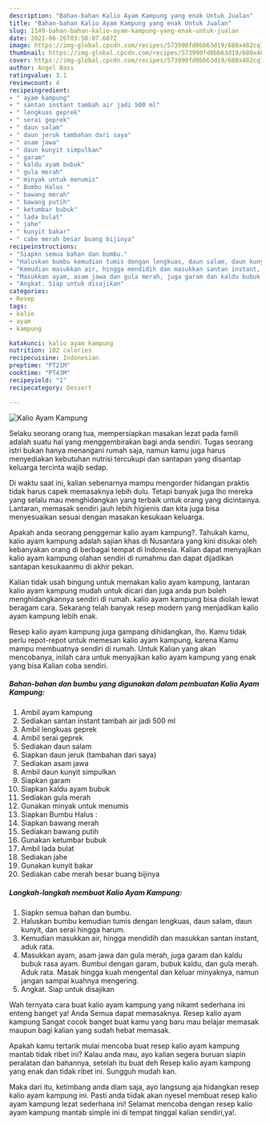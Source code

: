 ```yaml
---
description: "Bahan-bahan Kalio Ayam Kampung yang enak Untuk Jualan"
title: "Bahan-bahan Kalio Ayam Kampung yang enak Untuk Jualan"
slug: 1149-bahan-bahan-kalio-ayam-kampung-yang-enak-untuk-jualan
date: 2021-06-26T03:50:07.607Z
image: https://img-global.cpcdn.com/recipes/573990fd0bb63d19/680x482cq70/kalio-ayam-kampung-foto-resep-utama.jpg
thumbnail: https://img-global.cpcdn.com/recipes/573990fd0bb63d19/680x482cq70/kalio-ayam-kampung-foto-resep-utama.jpg
cover: https://img-global.cpcdn.com/recipes/573990fd0bb63d19/680x482cq70/kalio-ayam-kampung-foto-resep-utama.jpg
author: Angel Bass
ratingvalue: 3.1
reviewcount: 4
recipeingredient:
- " ayam kampung"
- " santan instant tambah air jadi 500 ml"
- " lengkuas geprek"
- " serai geprek"
- " daun salam"
- " daun jeruk tambahan dari saya"
- " asam jawa"
- " daun kunyit simpulkan"
- " garam"
- " kaldu ayam bubuk"
- " gula merah"
- " minyak untuk menumis"
- " Bumbu Halus "
- " bawang merah"
- " bawang putih"
- " ketumbar bubuk"
- " lada bulat"
- " jahe"
- " kunyit bakar"
- " cabe merah besar buang bijinya"
recipeinstructions:
- "Siapkn semua bahan dan bumbu."
- "Haluskan bumbu kemudian tumis dengan lengkuas, daun salam, daun kunyit, dan serai hingga harum."
- "Kemudian masukkan air, hingga mendidih dan masukkan santan instant, aduk rata."
- "Masukkan ayam, asam jawa dan gula merah, juga garam dan kaldu bubuk rasa ayam. Bumbui dengan garam, bubuk kaldu, dan gula merah. Aduk rata. Masak hingga kuah mengental dan keluar minyaknya, namun jangan sampai kuahnya mengering."
- "Angkat. Siap untuk disajikan"
categories:
- Resep
tags:
- kalio
- ayam
- kampung

katakunci: kalio ayam kampung 
nutrition: 102 calories
recipecuisine: Indonesian
preptime: "PT21M"
cooktime: "PT43M"
recipeyield: "1"
recipecategory: Dessert

---
```



![Kalio Ayam Kampung](https://img-global.cpcdn.com/recipes/573990fd0bb63d19/680x482cq70/kalio-ayam-kampung-foto-resep-utama.jpg)

Selaku seorang orang tua, mempersiapkan masakan lezat pada famili adalah suatu hal yang menggembirakan bagi anda sendiri. Tugas seorang istri bukan hanya menangani rumah saja, namun kamu juga harus menyediakan kebutuhan nutrisi tercukupi dan santapan yang disantap keluarga tercinta wajib sedap.

Di waktu  saat ini, kalian sebenarnya mampu mengorder hidangan praktis tidak harus capek memasaknya lebih dulu. Tetapi banyak juga lho mereka yang selalu mau menghidangkan yang terbaik untuk orang yang dicintainya. Lantaran, memasak sendiri jauh lebih higienis dan kita juga bisa menyesuaikan sesuai dengan masakan kesukaan keluarga. 



Apakah anda seorang penggemar kalio ayam kampung?. Tahukah kamu, kalio ayam kampung adalah sajian khas di Nusantara yang kini disukai oleh kebanyakan orang di berbagai tempat di Indonesia. Kalian dapat menyajikan kalio ayam kampung olahan sendiri di rumahmu dan dapat dijadikan santapan kesukaanmu di akhir pekan.

Kalian tidak usah bingung untuk memakan kalio ayam kampung, lantaran kalio ayam kampung mudah untuk dicari dan juga anda pun boleh menghidangkannya sendiri di rumah. kalio ayam kampung bisa diolah lewat beragam cara. Sekarang telah banyak resep modern yang menjadikan kalio ayam kampung lebih enak.

Resep kalio ayam kampung juga gampang dihidangkan, lho. Kamu tidak perlu repot-repot untuk memesan kalio ayam kampung, karena Kamu mampu membuatnya sendiri di rumah. Untuk Kalian yang akan mencobanya, inilah cara untuk menyajikan kalio ayam kampung yang enak yang bisa Kalian coba sendiri.

<!--inarticleads1-->

##### Bahan-bahan dan bumbu yang digunakan dalam pembuatan Kalio Ayam Kampung:

1. Ambil  ayam kampung
1. Sediakan  santan instant tambah air jadi 500 ml
1. Ambil  lengkuas geprek
1. Ambil  serai geprek
1. Sediakan  daun salam
1. Siapkan  daun jeruk (tambahan dari saya)
1. Sediakan  asam jawa
1. Ambil  daun kunyit simpulkan
1. Siapkan  garam
1. Siapkan  kaldu ayam bubuk
1. Sediakan  gula merah
1. Gunakan  minyak untuk menumis
1. Siapkan  Bumbu Halus :
1. Siapkan  bawang merah
1. Sediakan  bawang putih
1. Gunakan  ketumbar bubuk
1. Ambil  lada bulat
1. Sediakan  jahe
1. Gunakan  kunyit bakar
1. Sediakan  cabe merah besar buang bijinya




<!--inarticleads2-->

##### Langkah-langkah membuat Kalio Ayam Kampung:

1. Siapkn semua bahan dan bumbu.
1. Haluskan bumbu kemudian tumis dengan lengkuas, daun salam, daun kunyit, dan serai hingga harum.
1. Kemudian masukkan air, hingga mendidih dan masukkan santan instant, aduk rata.
1. Masukkan ayam, asam jawa dan gula merah, juga garam dan kaldu bubuk rasa ayam. Bumbui dengan garam, bubuk kaldu, dan gula merah. Aduk rata. Masak hingga kuah mengental dan keluar minyaknya, namun jangan sampai kuahnya mengering.
1. Angkat. Siap untuk disajikan




Wah ternyata cara buat kalio ayam kampung yang nikamt sederhana ini enteng banget ya! Anda Semua dapat memasaknya. Resep kalio ayam kampung Sangat cocok banget buat kamu yang baru mau belajar memasak maupun bagi kalian yang sudah hebat memasak.

Apakah kamu tertarik mulai mencoba buat resep kalio ayam kampung mantab tidak ribet ini? Kalau anda mau, ayo kalian segera buruan siapin peralatan dan bahannya, setelah itu buat deh Resep kalio ayam kampung yang enak dan tidak ribet ini. Sungguh mudah kan. 

Maka dari itu, ketimbang anda diam saja, ayo langsung aja hidangkan resep kalio ayam kampung ini. Pasti anda tiidak akan nyesel membuat resep kalio ayam kampung lezat sederhana ini! Selamat mencoba dengan resep kalio ayam kampung mantab simple ini di tempat tinggal kalian sendiri,ya!.

